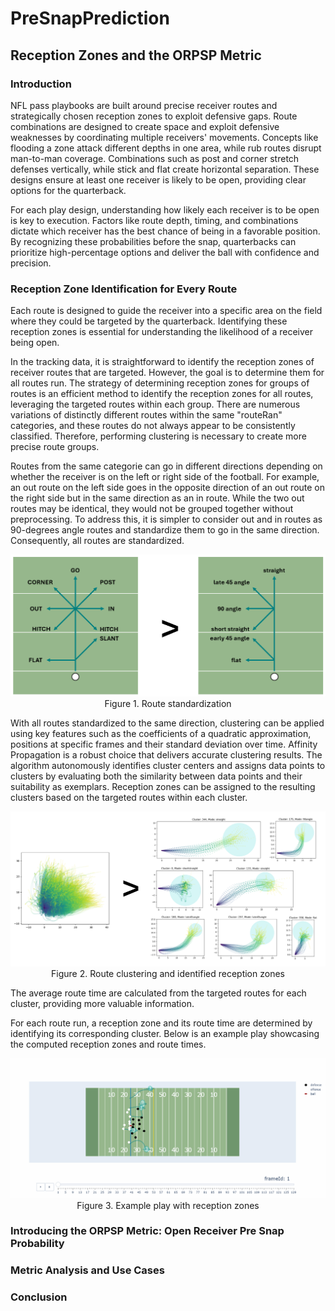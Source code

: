 # PreSnapPrediction

## Reception Zones and the ORPSP Metric
### Introduction
NFL pass playbooks are built around precise receiver routes and strategically chosen reception zones to exploit defensive gaps. Route combinations are designed to create space and exploit defensive weaknesses by coordinating multiple receivers' movements. Concepts like flooding a zone attack different depths in one area, while rub routes disrupt man-to-man coverage. Combinations such as post and corner stretch defenses vertically, while stick and flat create horizontal separation. These designs ensure at least one receiver is likely to be open, providing clear options for the quarterback.

For each play design, understanding how likely each receiver is to be open is key to execution. Factors like route depth, timing, and combinations dictate which receiver has the best chance of being in a favorable position. By recognizing these probabilities before the snap, quarterbacks can prioritize high-percentage options and deliver the ball with confidence and precision.


### Reception Zone Identification for Every Route
Each route is designed to guide the receiver into a specific area on the field where they could be targeted by the quarterback. Identifying these reception zones is essential for understanding the likelihood of a receiver being open.

In the tracking data, it is straightforward to identify the reception zones of receiver routes that are targeted. However, the goal is to determine them for all routes run. The strategy of determining reception zones for groups of routes is an efficient method to identify the reception zones for all routes, leveraging the targeted routes within each group. There are numerous variations of distinctly different routes within the same "routeRan" categories, and these routes do not always appear to be consistently classified. Therefore, performing clustering is necessary to create more precise route groups.

Routes from the same categorie can go in different directions depending on whether the receiver is on the left or right side of the football. For example, an out route on the left side goes in the opposite direction of an out route on the right side but in the same direction as an in route. While the two out routes may be identical, they would not be grouped together without preprocessing. To address this, it is simpler to consider out and in routes as 90-degrees angle routes and standardize them to go in the same direction. Consequently, all routes are standardized.

<p align="center">
    <img src="reports/figures/route_standardization.png">
    Figure 1. Route standardization
</p>

With all routes standardized to the same direction, clustering can be applied using key features such as the coefficients of a quadratic approximation, positions at specific frames and their standard deviation over time. Affinity Propagation is a robust choice that delivers accurate clustering results. The algorithm autonomously identifies cluster centers and assigns data points to clusters by evaluating both the similarity between data points and their suitability as exemplars. Reception zones can be assigned to the resulting clusters based on the targeted routes within each cluster.

<p align="center">
    <img src="reports/figures/route_clustering.png">
    Figure 2. Route clustering and identified reception zones
</p>

The average route time are calculated from the targeted routes for each cluster, providing more valuable information.

For each route run, a reception zone and its route time are determined by identifying its corresponding cluster. Below is an example play showcasing the computed reception zones and route times.

<p align="center">
    <img src="reports/animations/animated_play_routes.gif">
    Figure 3. Example play with reception zones
</p>


### Introducing the ORPSP Metric: Open Receiver Pre Snap Probability

### Metric Analysis and Use Cases

### Conclusion
